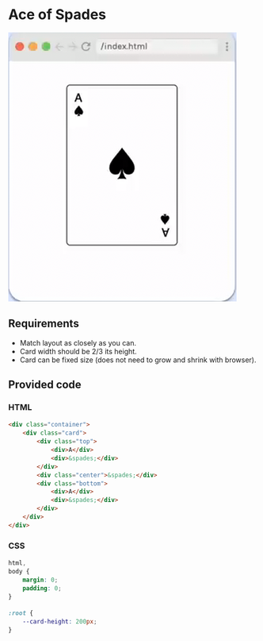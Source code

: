 # Ace of Spades

![Ace of Spades](./AceOfSpades.png)

## Requirements

- Match layout as closely as you can.
- Card width should be 2/3 its height.
- Card can be fixed size (does not need to grow and shrink with browser).

## Provided code

### HTML

```html
<div class="container">
    <div class="card">
        <div class="top">
            <div>A</div>
            <div>&spades;</div>
        </div>
        <div class="center">&spades;</div>
        <div class="bottom">
            <div>A</div>
            <div>&spades;</div>
        </div>
    </div>
</div>
```

### CSS

```css
html,
body {
    margin: 0;
    padding: 0;
}

:root {
    --card-height: 200px;
}
```


